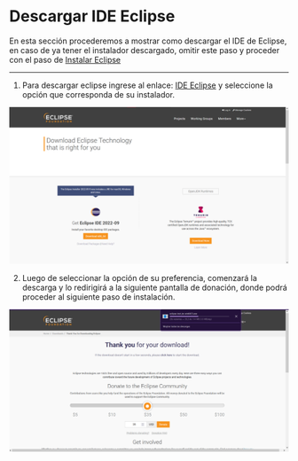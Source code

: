 # Descargar IDE Eclipse
En esta sección procederemos a mostrar como descargar el IDE de Eclipse, en caso de ya tener el instalador descargado, omitir este paso y proceder con el paso de [Instalar Eclipse](https://alberttmc.github.io/guiaeclipse/instalarEclipse.html)

---
1. Para descargar eclipse ingrese al enlace: [IDE Eclipse](https://www.eclipse.org/downloads/) y seleccione la opción que corresponda de su instalador.

![](https://raw.githubusercontent.com/AlberttMC/guiaeclipse/main/ImagesEclipse/img02.png )

2. Luego de seleccionar la opción de su preferencia, comenzará la descarga y lo redirigirá a la siguiente pantalla de donación, donde podrá proceder al siguiente paso de instalación.

![](https://raw.githubusercontent.com/AlberttMC/guiaeclipse/main/ImagesEclipse/img03.png)